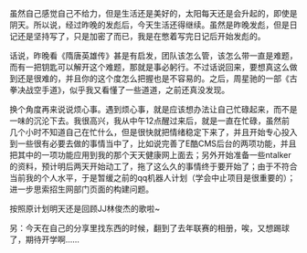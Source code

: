 虽然自己感觉自己不给力，但是生活还是美好的，太阳每天还是会升起的，即使是阴天。所以说，经过昨晚的发彪后，今天生活还得继续。虽然是昨晚发彪，但是日记还是坚持写了，只是加密了而已，我是在憋着写完日记后开始发彪的。

话说，昨晚看《隋唐英雄传》甚是有启发，团队该怎么管，该怎么带一直是难题，而有一把钥匙可以解开这个难题，那就是事必躬行。不过话说回来，要想真这么做到还是很难的，并且你的这个度怎么把握也是不容易的。之后，周星驰的一部《古拳决战空手道》，似乎我又看懂了一些道道，之前还真没发现。

换个角度再来说说烦心事。遇到烦心事，就是应该想办法让自己忙碌起来，而不是一味的沉沦下去。我很高兴，我从中午12点醒过来后，就是一直在忙碌，虽然前几个小时不知道自己在忙什么，但是很快就把情绪稳定下来了，并且开始专心投入到一些很有必要去做的事情当中了，比如说完善了E酷CMS后台的两项功能，并且把其中的一项功能应用到我的那个天天健康网上面去；另外开始准备一些ntalker的资料，预计明后两天开始动工了，拖了这么久的事情终于要开始了；由于不符合当前我的个人水平，于是暂缓之前的qq机器人计划（学会中止项目是很重要的）；进一步思索招生网部门页面的构建问题。

按照原计划明天还是回顾JJ林俊杰的歌啦~

另：今天在自己的分享里找东西的时候，翻到了去年联赛的相册，唉，又想踢球了，期待开学啊……
